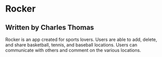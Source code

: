 # Rocker
## Written by Charles Thomas

<script type="text/javascript">
  <center>
    ![No image available!](https://img.icons8.com/doodle/48/000000/basketball--v1.png "This is a sample image.")
  </center>
</script>

Rocker is an app created for sports lovers. Users are able to add, delete, and share
basketball, tennis, and baseball locations. Users can communicate with others
and comment on the various locations.
